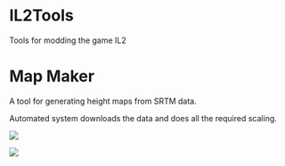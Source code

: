 # IL2Tools
Tools for modding the game IL2 

# Map Maker

A tool for generating height maps from SRTM data.

Automated system downloads the data and does all the required scaling.

![](https://github.com/PaulBlythe/IL2Tools/blob/master/MapMaker/Screenshots/Desktop%20Screenshot%202019.11.23%20-%2015.11.33.57.png)

![](https://github.com/PaulBlythe/IL2Tools/blob/master/MapMaker/Screenshots/Desktop%20Screenshot%202019.11.26%20-%2020.27.14.56.png)

